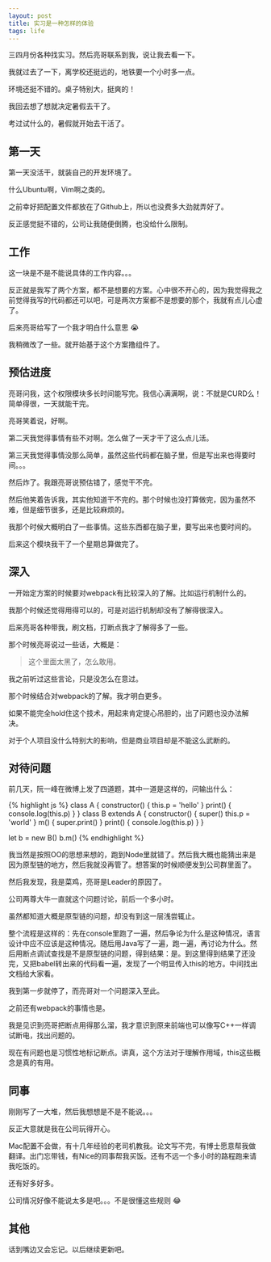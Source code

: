 ```yaml
---
layout: post
title: 实习是一种怎样的体验
tags: life
---
```


三四月份各种找实习。然后亮哥联系到我，说让我去看一下。

我就过去了一下，离学校还挺远的，地铁要一个小时多一点。

环境还挺不错的。桌子特别大，挺爽的！

我回去想了想就决定暑假去干了。

考过试什么的，暑假就开始去干活了。

## 第一天

第一天没活干，就装自己的开发环境了。

什么Ubuntu啊，Vim啊之类的。

之前幸好把配置文件都放在了Github上，所以也没费多大劲就弄好了。

反正感觉挺不错的，公司让我随便倒腾，也没给什么限制。

## 工作

这一块是不是不能说具体的工作内容。。。

反正就是我写了两个方案，都不是想要的方案。心中很不开心的，因为我觉得我之前觉得我写的代码都还可以吧，可是两次方案都不是想要的那个，我就有点儿心虚了。

后来亮哥给写了一个我才明白什么意思 :sob:

我稍微改了一些。就开始基于这个方案撸组件了。

## 预估进度

亮哥问我，这个权限模块多长时间能写完。我信心满满啊，说：不就是CURD么！简单得很，一天就能干完。

亮哥笑着说，好啊。

第二天我觉得事情有些不对啊。怎么做了一天才干了这么点儿活。

第三天我觉得事情没那么简单，虽然这些代码都在脑子里，但是写出来也得要时间。。。

然后炸了。我跟亮哥说预估错了，感觉干不完。

然后他笑着告诉我，其实他知道干不完的。那个时候也没打算做完，因为虽然不难，但是细节很多，还是比较麻烦的。

我那个时候大概明白了一些事情。这些东西都在脑子里，要写出来也要时间的。

后来这个模块我干了一个星期总算做完了。

## 深入

一开始定方案的时候要对webpack有比较深入的了解。比如运行机制什么的。

我那个时候还觉得用得可以的，可是对运行机制却没有了解得很深入。

后来亮哥各种带我，刷文档，打断点我才了解得多了一些。

那个时候亮哥说过一些话，大概是：

> 这个里面太黑了，怎么敢用。

我之前听过这些言论，只是没怎么在意过。

那个时候结合对webpack的了解。我才明白更多。

如果不能完全hold住这个技术，用起来肯定提心吊胆的，出了问题也没办法解决。

对于个人项目没什么特别大的影响，但是商业项目却是不能这么武断的。

## 对待问题

前几天，阮一峰在微博上发了四道题，其中一道是这样的，问输出什么：

{% highlight js %}
class A {
    constructor() {
        this.p = 'hello'
    }
    print() {
        console.log(this.p)
    }
}
class B extends A {
    constructor() {
        super()
        this.p = 'world'
    }
    m() {
        super.print()
    }
    print() {
        console.log(this.p)
    }
}

let b = new B()
b.m()
{% endhighlight %}   

我当然是按照OO的思想来想的，跑到Node里就错了。然后我大概也能猜出来是因为原型链的地方，然后我就没再管了。想答案的时候顺便发到公司群里面了。

然后我发现，我是菜鸡，亮哥是Leader的原因了。

公司两尊大牛一直就这个问题讨论，前后一个多小时。

虽然都知道大概是原型链的问题，却没有到这一层浅尝辄止。

整个流程是这样的：先在console里跑了一遍，然后争论为什么是这种情况，语言设计中应不应该是这种情况。随后用Java写了一遍，跑一遍，再讨论为什么。然后用断点调试查找是不是原型链的问题，得到结果：是。到这里得到结果了还没完，又把babel转出来的代码看一遍，发现了一个明显传入this的地方。中间找出文档给大家看。

我到第一步就停了，而亮哥对一个问题深入至此。

之前还有webpack的事情也是。

我是见识到亮哥把断点用得那么溜，我才意识到原来前端也可以像写C++一样调试断电，找出问题的。

现在有问题也是习惯性地标记断点。讲真，这个方法对于理解作用域，this这些概念是真的有用。

## 同事

刚刚写了一大堆，然后我想想是不是不能说。。。

反正大意就是我在公司玩得开心。

Mac配置不会做，有十几年经验的老司机教我。论文写不完，有博士愿意帮我做翻译。出门忘带钱，有Nice的同事帮我买饭。还有不远一个多小时的路程跑来请我吃饭的。

还有好多好多。

公司情况好像不能说太多是吧。。。不是很懂这些规则 :joy:

## 其他

话到嘴边又会忘记。以后继续更新吧。

